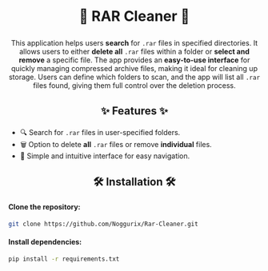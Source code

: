 # <p align="center">📂 **RAR Cleaner** 📂</p>

<p align="center">This application helps users <strong>search</strong> for <code>.rar</code> files in specified directories. It allows users to either <strong>delete all</strong> <code>.rar</code> files within a folder or <strong>select and remove</strong> a specific file. The app provides an <strong>easy-to-use interface</strong> for quickly managing compressed archive files, making it ideal for cleaning up storage. Users can define which folders to scan, and the app will list all <code>.rar</code> files found, giving them full control over the deletion process.</p>

## <p align="center">✨ **Features** ✨</p>

- 🔍 Search for `.rar` files in user-specified folders.
- 🗑️ Option to delete **all** `.rar` files or remove **individual** files.
- 🚀 Simple and intuitive interface for easy navigation.

## <p align="center">🛠️ **Installation** 🛠️</p>

#### **Clone the repository**:
```bash
git clone https://github.com/Noggurix/Rar-Cleaner.git
```

#### **Install dependencies**:
```bash
pip install -r requirements.txt
```
